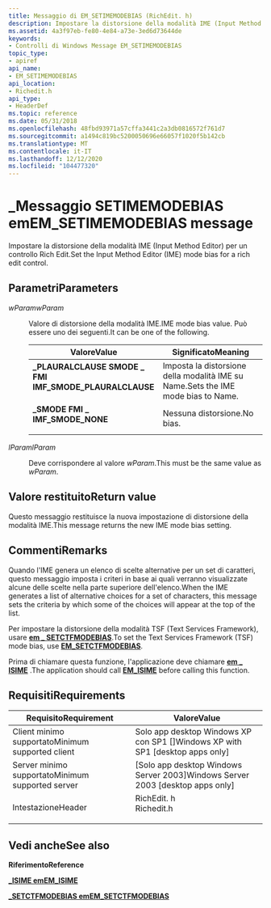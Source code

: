 ```yaml
---
title: Messaggio di EM_SETIMEMODEBIAS (RichEdit. h)
description: Impostare la distorsione della modalità IME (Input Method Editor) per un controllo Rich Edit.
ms.assetid: 4a3f97eb-fe80-4e84-a73e-3ed6d73644de
keywords:
- Controlli di Windows Message EM_SETIMEMODEBIAS
topic_type:
- apiref
api_name:
- EM_SETIMEMODEBIAS
api_location:
- Richedit.h
api_type:
- HeaderDef
ms.topic: reference
ms.date: 05/31/2018
ms.openlocfilehash: 48fbd93971a57cffa3441c2a3db0816572f761d7
ms.sourcegitcommit: a1494c819bc5200050696e66057f1020f5b142cb
ms.translationtype: MT
ms.contentlocale: it-IT
ms.lasthandoff: 12/12/2020
ms.locfileid: "104477320"
---
```

# <a name="em_setimemodebias-message"></a><span data-ttu-id="0a48e-104">\_Messaggio SETIMEMODEBIAS em</span><span class="sxs-lookup"><span data-stu-id="0a48e-104">EM\_SETIMEMODEBIAS message</span></span>

<span data-ttu-id="0a48e-105">Impostare la distorsione della modalità IME (Input Method Editor) per un controllo Rich Edit.</span><span class="sxs-lookup"><span data-stu-id="0a48e-105">Set the Input Method Editor (IME) mode bias for a rich edit control.</span></span>

## <a name="parameters"></a><span data-ttu-id="0a48e-106">Parametri</span><span class="sxs-lookup"><span data-stu-id="0a48e-106">Parameters</span></span>

<dl> <dt>

<span data-ttu-id="0a48e-107">*wParam*</span><span class="sxs-lookup"><span data-stu-id="0a48e-107">*wParam*</span></span> 
</dt> <dd>

<span data-ttu-id="0a48e-108">Valore di distorsione della modalità IME.</span><span class="sxs-lookup"><span data-stu-id="0a48e-108">IME mode bias value.</span></span> <span data-ttu-id="0a48e-109">Può essere uno dei seguenti.</span><span class="sxs-lookup"><span data-stu-id="0a48e-109">It can be one of the following.</span></span>



| <span data-ttu-id="0a48e-110">Valore</span><span class="sxs-lookup"><span data-stu-id="0a48e-110">Value</span></span>                                                                                                                                                                                        | <span data-ttu-id="0a48e-111">Significato</span><span class="sxs-lookup"><span data-stu-id="0a48e-111">Meaning</span></span>                                    |
|----------------------------------------------------------------------------------------------------------------------------------------------------------------------------------------------|--------------------------------------------|
| <span id="IMF_SMODE_PLAURALCLAUSE"></span><span id="imf_smode_plauralclause"></span><dl> <span data-ttu-id="0a48e-112"><dt>**\_PLAURALCLAUSE SMODE \_ FMI**</dt></span><span class="sxs-lookup"><span data-stu-id="0a48e-112"><dt>**IMF\_SMODE\_PLAURALCLAUSE**</dt></span></span> </dl> | <span data-ttu-id="0a48e-113">Imposta la distorsione della modalità IME su Name.</span><span class="sxs-lookup"><span data-stu-id="0a48e-113">Sets the IME mode bias to Name.</span></span><br/> |
| <span id="IMF_SMODE_NONE"></span><span id="imf_smode_none"></span><dl> <span data-ttu-id="0a48e-114"><dt>**\_SMODE FMI \_**</dt></span><span class="sxs-lookup"><span data-stu-id="0a48e-114"><dt>**IMF\_SMODE\_NONE**</dt></span></span> </dl>                            | <span data-ttu-id="0a48e-115">Nessuna distorsione.</span><span class="sxs-lookup"><span data-stu-id="0a48e-115">No bias.</span></span><br/>                        |



 

</dd> <dt>

<span data-ttu-id="0a48e-116">*lParam*</span><span class="sxs-lookup"><span data-stu-id="0a48e-116">*lParam*</span></span> 
</dt> <dd>

<span data-ttu-id="0a48e-117">Deve corrispondere al valore *wParam*.</span><span class="sxs-lookup"><span data-stu-id="0a48e-117">This must be the same value as *wParam*.</span></span>

</dd> </dl>

## <a name="return-value"></a><span data-ttu-id="0a48e-118">Valore restituito</span><span class="sxs-lookup"><span data-stu-id="0a48e-118">Return value</span></span>

<span data-ttu-id="0a48e-119">Questo messaggio restituisce la nuova impostazione di distorsione della modalità IME.</span><span class="sxs-lookup"><span data-stu-id="0a48e-119">This message returns the new IME mode bias setting.</span></span>

## <a name="remarks"></a><span data-ttu-id="0a48e-120">Commenti</span><span class="sxs-lookup"><span data-stu-id="0a48e-120">Remarks</span></span>

<span data-ttu-id="0a48e-121">Quando l'IME genera un elenco di scelte alternative per un set di caratteri, questo messaggio imposta i criteri in base ai quali verranno visualizzate alcune delle scelte nella parte superiore dell'elenco.</span><span class="sxs-lookup"><span data-stu-id="0a48e-121">When the IME generates a list of alternative choices for a set of characters, this message sets the criteria by which some of the choices will appear at the top of the list.</span></span>

<span data-ttu-id="0a48e-122">Per impostare la distorsione della modalità TSF (Text Services Framework), usare [**em \_ SETCTFMODEBIAS**](em-setctfmodebias.md).</span><span class="sxs-lookup"><span data-stu-id="0a48e-122">To set the Text Services Framework (TSF) mode bias, use [**EM\_SETCTFMODEBIAS**](em-setctfmodebias.md).</span></span>

<span data-ttu-id="0a48e-123">Prima di chiamare questa funzione, l'applicazione deve chiamare [**em \_ ISIME**](em-isime.md) .</span><span class="sxs-lookup"><span data-stu-id="0a48e-123">The application should call [**EM\_ISIME**](em-isime.md) before calling this function.</span></span>

## <a name="requirements"></a><span data-ttu-id="0a48e-124">Requisiti</span><span class="sxs-lookup"><span data-stu-id="0a48e-124">Requirements</span></span>



| <span data-ttu-id="0a48e-125">Requisito</span><span class="sxs-lookup"><span data-stu-id="0a48e-125">Requirement</span></span> | <span data-ttu-id="0a48e-126">Valore</span><span class="sxs-lookup"><span data-stu-id="0a48e-126">Value</span></span> |
|-------------------------------------|---------------------------------------------------------------------------------------|
| <span data-ttu-id="0a48e-127">Client minimo supportato</span><span class="sxs-lookup"><span data-stu-id="0a48e-127">Minimum supported client</span></span><br/> | <span data-ttu-id="0a48e-128">Solo app desktop Windows XP con SP1 \[\]</span><span class="sxs-lookup"><span data-stu-id="0a48e-128">Windows XP with SP1 \[desktop apps only\]</span></span><br/>                                  |
| <span data-ttu-id="0a48e-129">Server minimo supportato</span><span class="sxs-lookup"><span data-stu-id="0a48e-129">Minimum supported server</span></span><br/> | <span data-ttu-id="0a48e-130">\[Solo app desktop Windows Server 2003\]</span><span class="sxs-lookup"><span data-stu-id="0a48e-130">Windows Server 2003 \[desktop apps only\]</span></span><br/>                                  |
| <span data-ttu-id="0a48e-131">Intestazione</span><span class="sxs-lookup"><span data-stu-id="0a48e-131">Header</span></span><br/>                   | <dl> <span data-ttu-id="0a48e-132"><dt>RichEdit. h</dt></span><span class="sxs-lookup"><span data-stu-id="0a48e-132"><dt>Richedit.h</dt></span></span> </dl> |



## <a name="see-also"></a><span data-ttu-id="0a48e-133">Vedi anche</span><span class="sxs-lookup"><span data-stu-id="0a48e-133">See also</span></span>

<dl> <dt>

<span data-ttu-id="0a48e-134">**Riferimento**</span><span class="sxs-lookup"><span data-stu-id="0a48e-134">**Reference**</span></span>
</dt> <dt>

[<span data-ttu-id="0a48e-135">**\_ISIME em**</span><span class="sxs-lookup"><span data-stu-id="0a48e-135">**EM\_ISIME**</span></span>](em-isime.md)
</dt> <dt>

[<span data-ttu-id="0a48e-136">**\_SETCTFMODEBIAS em**</span><span class="sxs-lookup"><span data-stu-id="0a48e-136">**EM\_SETCTFMODEBIAS**</span></span>](em-setctfmodebias.md)
</dt> </dl>

 

 





